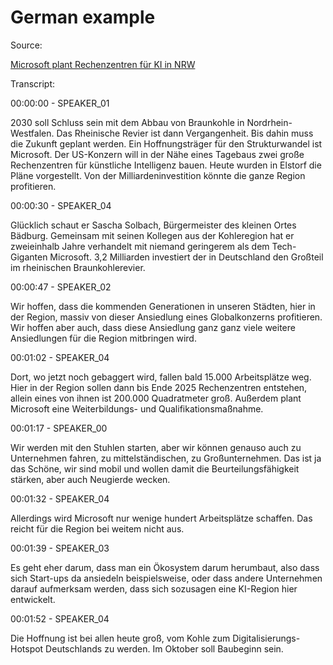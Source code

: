 # German example
Source:

[Microsoft plant Rechenzentren für KI in NRW](https://youtu.be/XDHA0EyL-jQ?si=TDNcR4K-fUctIjda)

Transcript:

00:00:00 - SPEAKER_01

2030 soll Schluss sein mit dem Abbau von Braunkohle in Nordrhein-Westfalen. Das Rheinische Revier ist dann Vergangenheit. Bis dahin muss die Zukunft geplant werden. Ein Hoffnungsträger für den Strukturwandel ist Microsoft. Der US-Konzern will in der Nähe eines Tagebaus zwei große Rechenzentren für künstliche Intelligenz bauen. Heute wurden in Elstorf die Pläne vorgestellt. Von der Milliardeninvestition könnte die ganze Region profitieren.

00:00:30 - SPEAKER_04

Glücklich schaut er Sascha Solbach, Bürgermeister des kleinen Ortes Bädburg. Gemeinsam mit seinen Kollegen aus der Kohleregion hat er zweieinhalb Jahre verhandelt mit niemand geringerem als dem Tech-Giganten Microsoft. 3,2 Milliarden investiert der in Deutschland den Großteil im rheinischen Braunkohlerevier.

00:00:47 - SPEAKER_02

Wir hoffen, dass die kommenden Generationen in unseren Städten, hier in der Region, massiv von dieser Ansiedlung eines Globalkonzerns profitieren. Wir hoffen aber auch, dass diese Ansiedlung ganz ganz viele weitere Ansiedlungen für die Region mitbringen wird.

00:01:02 - SPEAKER_04

Dort, wo jetzt noch gebaggert wird, fallen bald 15.000 Arbeitsplätze weg. Hier in der Region sollen dann bis Ende 2025 Rechenzentren entstehen, allein eines von ihnen ist 200.000 Quadratmeter groß. Außerdem plant Microsoft eine Weiterbildungs- und Qualifikationsmaßnahme.

00:01:17 - SPEAKER_00

Wir werden mit den Stuhlen starten, aber wir können genauso auch zu Unternehmen fahren, zu mittelständischen, zu Großunternehmen. Das ist ja das Schöne, wir sind mobil und wollen damit die Beurteilungsfähigkeit stärken, aber auch Neugierde wecken.

00:01:32 - SPEAKER_04

Allerdings wird Microsoft nur wenige hundert Arbeitsplätze schaffen. Das reicht für die Region bei weitem nicht aus.

00:01:39 - SPEAKER_03

Es geht eher darum, dass man ein Ökosystem darum herumbaut, also dass sich Start-ups da ansiedeln beispielsweise, oder dass andere Unternehmen darauf aufmerksam werden, dass sich sozusagen eine KI-Region hier entwickelt.

00:01:52 - SPEAKER_04

Die Hoffnung ist bei allen heute groß, vom Kohle zum Digitalisierungs-Hotspot Deutschlands zu werden. Im Oktober soll Baubeginn sein.
